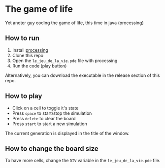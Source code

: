 # The game of life
 Yet anoter guy coding the game of life, this time in java (processing)

## How to run
1. Install [processing](https://processing.org/download/)
2. Clone this repo
3. Open the `le_jeu_de_la_vie.pde` file with processing
4. Run the code (play button)

Alternatively, you can download the executable in the release section of this repo.


## How to play
- Click on a cell to toggle it's state
- Press `space` to start/stop the simulation
- Press `delete` to clear the board
- Press `start` to start a new simulation

The current generation is displayed in the title of the window.


## How to change the board size
To have more cells, change the `DIV` variable in the `le_jeu_de_la_vie.pde` file.
